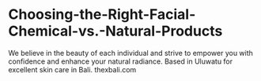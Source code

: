# Choosing-the-Right-Facial-Chemical-vs.-Natural-Products
We believe in the beauty of each individual and strive to empower you with confidence and enhance your natural radiance. Based in Uluwatu for excellent skin care in Bali. thexbali.com
